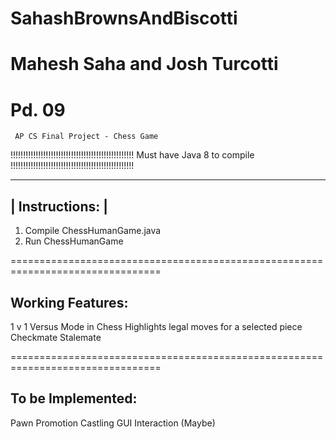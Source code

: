 # SahashBrownsAndBiscotti
# Mahesh Saha and Josh Turcotti
# Pd. 09
~~~~~~~~~~~~~~~~~~~~~~~~~~~~~~~~~~
 AP CS Final Project - Chess Game
~~~~~~~~~~~~~~~~~~~~~~~~~~~~~~~~~~

!!!!!!!!!!!!!!!!!!!!!!!!!!!!!!!!!!!!!!!!!!!!!!!!!
        Must have Java 8 to compile
!!!!!!!!!!!!!!!!!!!!!!!!!!!!!!!!!!!!!!!!!!!!!!!!!

 ---------------
| Instructions: |
 ---------------
1) Compile ChessHumanGame.java
2) Run ChessHumanGame

================================================================================

Working Features:
-----------------
1 v 1 Versus Mode in Chess
Highlights legal moves for a selected piece
Checkmate
Stalemate

================================================================================

To be Implemented:
------------------
Pawn Promotion
Castling
GUI Interaction (Maybe)